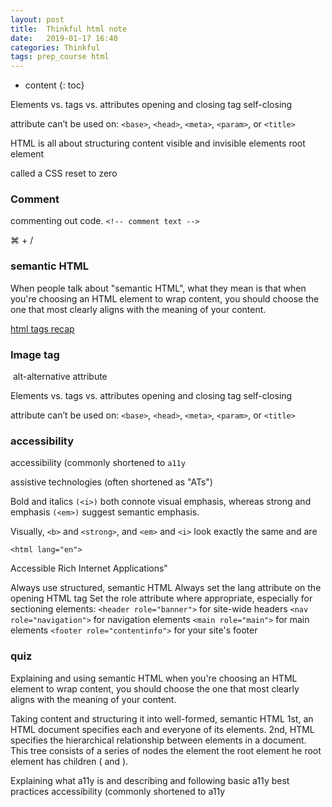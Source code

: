 ```yaml
---
layout: post
title:  Thinkful html note
date:   2019-01-17 16:40
categories: Thinkful
tags: prep_course html
---
```

* content
{: toc}

Elements vs. tags vs. attributes
opening and closing tag
self-closing

attribute can’t be used on: `<base>`, `<head>`, `<meta>`, `<param>`, or `<title>`


HTML is all about structuring content
visible and invisible elements
root element

called a CSS reset to zero

### Comment
commenting out code.
`<!-- comment text -->`

⌘ + /

### semantic HTML

When people talk about "semantic HTML", what they mean is that when you're choosing an HTML element to wrap content, you should choose the one that most clearly aligns with the meaning of your content.

[html tags recap](https://developer.mozilla.org/en-US/docs/Web/HTML/Element)

### Image tag
<img>
alt-alternative attribute


Elements vs. tags vs. attributes
opening and closing tag
self-closing

attribute can’t be used on: `<base>`, `<head>`, `<meta>`, `<param>`, or `<title>`



### accessibility
accessibility (commonly shortened to `a11y`

assistive technologies (often shortened as "ATs")

Bold and italics `(<i>)` both connote visual emphasis, whereas strong and emphasis `(<em>)` suggest semantic emphasis.

Visually, `<b>` and `<strong>`, and `<em>` and `<i>` look exactly the same and are

`<html lang="en">`

Accessible Rich Internet Applications"

Always use structured, semantic HTML
Always set the lang attribute on the opening HTML tag
Set the role attribute where appropriate, especially for sectioning elements:
`<header role="banner">` for site-wide headers
`<nav role="navigation">` for navigation elements
`<main role="main">` for main elements
`<footer role="contentinfo">` for your site's footer

### quiz

Explaining and using semantic HTML
when you're choosing an HTML element to wrap content, you should choose the one that most clearly aligns with the meaning of your content.

Taking content and structuring it into well-formed, semantic HTML
1st, an HTML document specifies each and everyone of its elements. 2nd, HTML specifies the hierarchical relationship between elements in a document.
This tree consists of a series of nodes
the <html> element the root element
he root element has children (<head> and <body>).

Explaining what a11y is and describing and following basic a11y best practices
accessibility (commonly shortened to a11y
